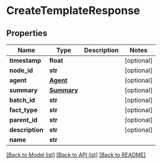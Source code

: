 # CreateTemplateResponse

## Properties
Name | Type | Description | Notes
------------ | ------------- | ------------- | -------------
**timestamp** | **float** |  | [optional] 
**node_id** | **str** |  | [optional] 
**agent** | [**Agent**](Agent.md) |  | [optional] 
**summary** | [**Summary**](Summary.md) |  | [optional] 
**batch_id** | **str** |  | [optional] 
**fact_type** | **str** |  | [optional] 
**parent_id** | **str** |  | [optional] 
**description** | **str** |  | [optional] 
**name** | **str** |  | 

[[Back to Model list]](../README.md#documentation-for-models) [[Back to API list]](../README.md#documentation-for-api-endpoints) [[Back to README]](../README.md)


